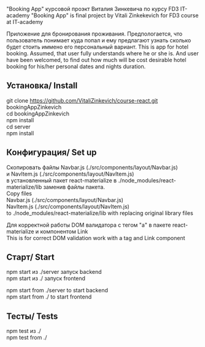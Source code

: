 "Booking App" курсовой проэкт Виталия Зинкевича по курсу FD3 IT-academy
"Booking App" is final project by Vitali Zinkekevich for FD3 course at IT-academy

Приложение для бронирования проживания. Предпологается, что пользователь понимает куда попал и ему предлагают узнать сколько будет стоить иммено его персональный вариант. 
This is app for hotel booking. Assumed, that user fully understands where he or she is. And user have been welcomed, to find out how much will be cost desirable hotel booking for his/her personal dates and nights duration.

## Установка/ Install

git clone https://github.com/VitaliZinkevich/course-react.git bookingAppZinkevich<br/>
cd bookingAppZinkevich<br/>
npm install<br/>
cd server<br/>
npm install<br/>

## Конфигурация/ Set up

Скопировать файлы Navbar.js (./src/components/layout/Navbar.js)<br/> и NavItem.js (./src/components/layout/NavItem.js)<br/> в установленный пакет react-materialize в ./node_modules/react-materialize/lib заменив файлы пакета.<br/>
Copy files <br/>
Navbar.js (./src/components/layout/Navbar.js)<br/>
NavItem.js (./src/components/layout/NavItem.js)<br/>
to ./node_modules/react-materialize/lib with replacing original library files<br/>

Для корректной работы DOM валидатора с тегом "a" в пакете react-materialize и компонентом Link <br/>
This is for correct DOM validation work with a tag and Link component<br/>


## Старт/ Start

npm start из ./server запуск backend<br/>
npm start из ./ запуск frontend <br/>

npm start from ./server to start backend<br/>
npm start from ./ to start frontend <br/>

## Тесты/ Tests

npm test из ./<br/>
npm test from ./<br/>

